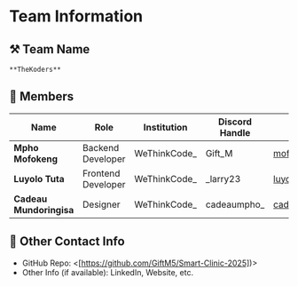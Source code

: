 # Team Information

## ⚒️ Team Name
```
**TheKoders**
```

## 👥 Members
| Name     | Role                | Institution           | Discord Handle | Email |
|----------|---------------------|-----------------------| -------------------|-------------|
| **Mpho Mofokeng**   | Backend Developer   | WeThinkCode_ | Gift_M | <mofokeng_mpho@icloud.com> |
| **Luyolo Tuta**   | Frontend Developer  | WeThinkCode_ | _larry23 | <luyolo.tuta23@gmail.com> |
| **Cadeau Mundoringisa**   | Designer            | WeThinkCode_| cadeaumpho_ | <cadeaucodes@gmail.com> |



## 📧 Other Contact Info
- GitHub Repo: <[https://github.com/GiftM5/Smart-Clinic-2025])>
- Other Info (if available): LinkedIn, Website, etc.
